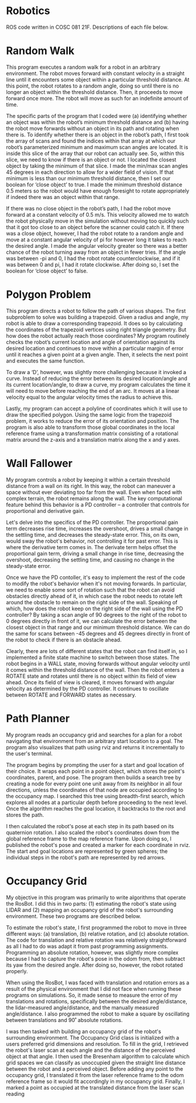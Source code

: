 # Robotics

ROS code written in COSC 081 21F. Descriptions of each file below.

# Random Walk

This program executes a random walk for a robot in an arbitrary environment. The robot moves forward with constant velocity in a straight line until it encounters some object within a particular threshold distance. At this point, the robot rotates to a random angle, doing so until there is no longer an object within the threshold distance. Then, it proceeds to move forward once more. The robot will move as such for an indefinite amount of time.

The specific parts of the program that I coded were (a) identifying whether an object was within the robot’s minimum threshold distance and (b) having the robot move forwards without an object in its path and rotating when there is. To identify whether there is an object in the robot’s path, I first took the array of scans and found the indices within that array at which our robot’s parameterized minimum and maximum scan angles are located. It is inside this slice of the array that our robot can actually see. So, within this slice, we need to know if there is an object or not. I located the closest object by taking the minimum of that slice. I made the min/max scan angles 45 degrees in each direction to allow for a wider field of vision. If that minimum is less than our minimum threshold distance, then I set our boolean for ‘close object’ to true. I made the minimum threshold distance 0.5 meters so the robot would have enough foresight to rotate appropriately if indeed there was an object within that range.

If there was no close object in the robot’s path, I had the robot move forward at a constant velocity of 0.5 m/s. This velocity allowed me to watch the robot physically move in the simulation without moving too quickly such that it got too close to an object before the scanner could catch it. If there was a close object, however, I had the robot rotate to a random angle and move at a constant
angular velocity of pi for however long it takes to reach the desired angle. I made the angular velocity greater so there was a better chance of the robot turning away from an object in fewer tries. If the angle was between -pi and 0, I had the robot rotate counterclockwise, and if it was between 0 and pi, I had it rotate clockwise. After doing so, I set the boolean for ‘close object’ to false.

# Polygon Problem

This program directs a robot to follow the path of various shapes. The first subproblem to solve was building a trapezoid. Given a radius and angle, my robot is able to draw a corresponding trapezoid. It does so by calculating the coordinates of the trapezoid vertices using right triangle geometry. But how does the robot actually reach those coordinates? My program routinely checks the robot’s current location and angle of orientation against its desired location and continues to move within a particular margin of error until it reaches a given point at a given angle. Then, it selects the next point and executes the same function.

To draw a ‘D’, however, was slightly more challenging because it invoked a curve. Instead of reducing the error between its desired location/angle and its current location/angle, to draw a curve, my program calculates the time it will need to move before reaching the end of an arc. It moves at a linear velocity equal to the angular velocity times the radius to achieve this.

Lastly, my program can accept a polyline of coordinates which it will use to draw the specified polygon. Using the same logic from the trapezoid problem, it works to reduce the error of its orientation and position. The program is also able to transform those global coordinates in the local reference frame using a transformation matrix consisting of a rotational matrix around the z-axis and a translation matrix along the x and y axes.

# Wall Fallower

My program controls a robot by keeping it within a certain threshold distance from a wall on its right. In this way, the robot can maneuver a space without ever deviating too far from the wall. Even when faced with complex terrain, the robot remains along the wall. The key computational feature behind this behavior is a PD controller – a controller that controls for proportional and derivative gain.

Let's delve into the specifics of the PD controller. The proportional gain term decreases rise time, increases the overshoot, drives a small change in the settling time, and decreases the steady-state error. This, on its own, would sway the robot's behavior, not controlling it for past error. This is where the derivative term comes in. The derivate term helps offset the proportional gain term, driving a small change in rise time, decreasing the overshoot, decreasing the settling time, and causing no change in the steady-state error.

Once we have the PD contoller, it's easy to implement the rest of the code to modify the robot's behavior when it's not moving forwards. In particular, we need to enable some sort of rotation such that the robot can avoid obstacles directly ahead of it, in which case the robot needs to rotate left around the obstacle to remain on the right side of the wall. Speaking of which, how does the robot keep on the right side of the wall using the PD controller? By taking a scan angle of 90 degrees to the right of the robot to 0 degrees directly in front of it, we can calculate the error between the closest object in that range and our minimum threshold distance. We can do the same for scans between -45 degrees and 45 degrees directly in front of the robot to check if there is an obstacle ahead.

Clearly, there are lots of different states that the robot can find itself in, so I implemented a finite state machine to switch between those states. The robot begins in a WALL state, moving forwards without angular velocity until it comes within the threshold distance of the wall. Then the robot enters a ROTATE state and rotates until there is no object within its field of view ahead. Once its field of view is cleared, it moves forward with angular velocity as determined by the PD controller. It continues to oscillate between ROTATE and FORWARD states as necessary.

# Path Planner

My program reads an occupancy grid and searches for a plan for a robot navigating that environment from an arbitrary start location to a goal. The program also visualizes that path using rviz and returns it incrementally to the user's terminal.

The program begins by prompting the user for a start and goal location of their choice. It wraps each point in a point object, which stores the point's coordinates, parent, and pose. The program then builds a search tree by creating a node for every point one unit away from its neighbor in all four directions, unless the coordinates of that node are occupied according to the occupancy map. I searched this tree using breadth-first search, which explores all nodes at a particular depth before proceeding to the next level. Once the algorithm reaches the goal location, it backtracks to the root and stores the path.

I then calculated the robot's pose at each step in its path based on its quaternion rotation. I also scaled the robot's coordinates down from the global reference frame to the map reference frame. Upon doing so, I published the robot's pose and created a marker for each coordinate in rviz. The start and goal locations are represented by green spheres; the individual steps in the robot's path are represented by red arrows.

# Occupancy Grid

My objective in this program was primarily to write algorithms that operate the RosBot. I did this in two parts: (1) estimating the robot's state using LIDAR and (2) mapping an occupancy grid of the robot's surrounding environment. These two programs are described below.

To estimate the robot's state, I first programmed the robot to move in three different ways: (a) translation, (b) relative rotation, and (c) absolute rotation. The code for translation and relative rotation was relatively straightforward as all I had to do was adapt it from past programming assignments. Programming an absolute rotation, however, was slightly more complex because I had to capture the robot's pose in the odom from, then subtract its yaw from the desired angle. After doing so, however, the robot rotated properly.

When using the RosBot, I was faced with translation and rotation errors as a result of the physical environment that I did not face when running these programs on simulations. So, it made sense to measure the error of my translations and rotations, specifically between the desired angle/distance, the lidar-measured angle/distance, and the manually measured angle/distance. I also programmed the robot to make a square by oscillating between translations and 90˚ absolute rotations.

I was then tasked with building an occupancy grid of the robot's surrounding environment. The Occupancy Grid class is initialized with a users preferred grid dimensions and resolution. To fill in the grid, I retrieved the robot's laser scan at each angle and the distance of the perceived object at that angle. I then used the Bresenham algorithm to calculate which grid spaces we can classify as unoccupied given the straight line distance between the robot and a perceived object. Before adding any point to the occupancy grid, I translated it from the laser reference frame to the odom reference frame so it would fit accordingly in my occupancy grid. Finally, I marked a point as occupied at the translated distance from the laser scan reading
